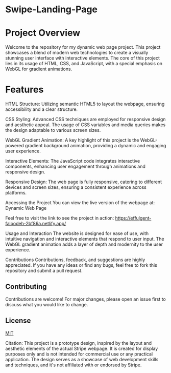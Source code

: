 # Swipe-Landing-Page


# Project Overview
Welcome to the repository for my dynamic web page project. This project showcases a blend of modern web technologies to create a visually stunning user interface with interactive elements. The core of this project lies in its usage of HTML, CSS, and JavaScript, with a special emphasis on WebGL for gradient animations.

# Features
HTML Structure: Utilizing semantic HTML5 to layout the webpage, ensuring accessibility and a clear structure.

CSS Styling: Advanced CSS techniques are employed for responsive design and aesthetic appeal. The usage of CSS variables and media queries makes the design adaptable to various screen sizes.

WebGL Gradient Animation: A key highlight of this project is the WebGL-powered gradient background animation, providing a dynamic and engaging user experience.

Interactive Elements: The JavaScript code integrates interactive components, enhancing user engagement through animations and responsive design.

Responsive Design: The web page is fully responsive, catering to different devices and screen sizes, ensuring a consistent experience across platforms.

Accessing the Project
You can view the live version of the webpage at: Dynamic Web Page

Feel free to visit the link to see the project in action: https://effulgent-faloodeh-2bf86a.netlify.app/

Usage and Interaction
The website is designed for ease of use, with intuitive navigation and interactive elements that respond to user input. The WebGL gradient animation adds a layer of depth and modernity to the user experience.

Contributions
Contributions, feedback, and suggestions are highly appreciated. If you have any ideas or find any bugs, feel free to fork this repository and submit a pull request.

## Contributing
Contributions are welcome! For major changes, please open an issue first to discuss what you would like to change.

## License
[MIT](https://choosealicense.com/licenses/mit/)


Citation: This project is a prototype design, inspired by the layout and aesthetic elements of the actual Stripe webpage. It is created for display purposes only and is not intended for commercial use or any practical application. The design serves as a showcase of web development skills and techniques, and it's not affiliated with or endorsed by Stripe.
